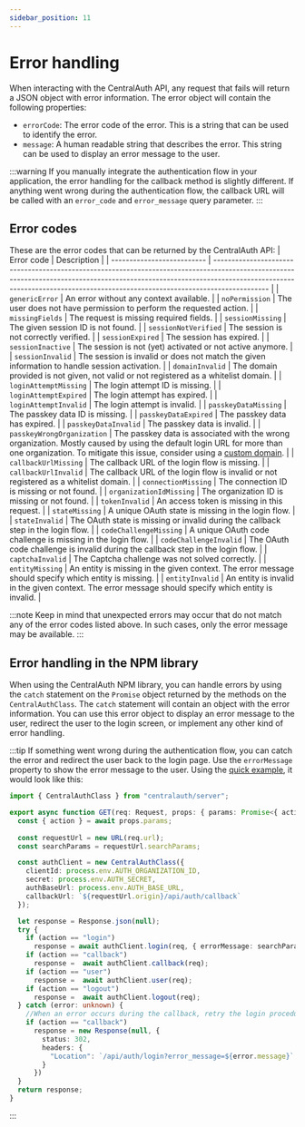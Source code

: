 ```yaml
---
sidebar_position: 11
---
```


# Error handling

When interacting with the CentralAuth API, any request that fails will return a JSON object with error information. The error object will contain the following properties:
- `errorCode`: The error code of the error. This is a string that can be used to identify the error.
- `message`: A human readable string that describes the error. This string can be used to display an error message to the user.

:::warning
If you manually integrate the authentication flow in your application, the error handling for the callback method is slightly different. If anything went wrong during the authentication flow, the callback URL will be called with an `error_code` and `error_message` query parameter. 
:::

## Error codes
These are the error codes that can be returned by the CentralAuth API:
| Error code                 | Description                                                                                                                                                                                                                                               |
| -------------------------- | --------------------------------------------------------------------------------------------------------------------------------------------------------------------------------------------------------------------------------------------------------- |
| `genericError`             | An error without any context available.                                                                                                                                                                                                                   |
| `noPermission`             | The user does not have permission to perform the requested action.                                                                                                                                                                                        |
| `missingFields`            | The request is missing required fields.                                                                                                                                                                                                                   |
| `sessionMissing`           | The given session ID is not found.                                                                                                                                                                                                                        |
| `sessionNotVerified`       | The session is not correctly verified.                                                                                                                                                                                                                    |
| `sessionExpired`           | The session has expired.                                                                                                                                                                                                                                  |
| `sessionInactive`          | The session is not (yet) activated or not active anymore.                                                                                                                                                                                                 |
| `sessionInvalid`           | The session is invalid or does not match the given information to handle session activation.                                                                                                                                                              |
| `domainInvalid`            | The domain provided is not given, not valid or not registered as a whitelist domain.                                                                                                                                                                      |
| `loginAttemptMissing`      | The login attempt ID is missing.                                                                                                                                                                                                                          |
| `loginAttemptExpired`      | The login attempt has expired.                                                                                                                                                                                                                            |
| `loginAttemptInvalid`      | The login attempt is invalid.                                                                                                                                                                                                                             |
| `passkeyDataMissing`       | The passkey data ID is missing.                                                                                                                                                                                                                           |
| `passkeyDataExpired`       | The passkey data has expired.                                                                                                                                                                                                                             |
| `passkeyDataInvalid`       | The passkey data is invalid.                                                                                                                                                                                                                              |
| `passkeyWrongOrganization` | The passkey data is associated with the wrong organization. Mostly caused by using the default login URL for more than one organization. To mitigate this issue, consider using a [custom domain](/admin/dashboard/organization/settings#custom-domains). |
| `callbackUrlMissing`       | The callback URL of the login flow is missing.                                                                                                                                                                                                            |
| `callbackUrlInvalid`       | The callback URL of the login flow is invalid or not registered as a whitelist domain.                                                                                                                                                                    |
| `connectionMissing`        | The connection ID is missing or not found.                                                                                                                                                                                                                |
| `organizationIdMissing`    | The organization ID is missing or not found.                                                                                                                                                                                                              |
| `tokenInvalid`             | An access token is missing in this request.                                                                                                                                                                                                               |
| `stateMissing`             | A unique OAuth state is missing in the login flow.                                                                                                                                                                                                        |
| `stateInvalid`             | The OAuth state is missing or invalid during the callback step in the login flow.                                                                                                                                                                         |
| `codeChallengeMissing`     | A unique OAuth code challenge is missing in the login flow.                                                                                                                                                                                               |
| `codeChallengeInvalid`     | The OAuth code challenge is invalid during the callback step in the login flow.                                                                                                                                                                           |
| `captchaInvalid`           | The Captcha challenge was not solved correctly.                                                                                                                                                                                                           |
| `entityMissing`            | An entity is missing in the given context. The error message should specify which entity is missing.                                                                                                                                                      |
| `entityInvalid`            | An entity is invalid in the given context. The error message should specify which entity is invalid.                                                                                                                                                      |

:::note
Keep in mind that unexpected errors may occur that do not match any of the error codes listed above. In such cases, only the error message may be available.
:::

## Error handling in the NPM library
When using the CentralAuth NPM library, you can handle errors by using the `catch` statement on the `Promise` object returned by the methods on the `CentralAuthClass`. The `catch` statement will contain an object with the error information. You can use this error object to display an error message to the user, redirect the user to the login screen, or implement any other kind of error handling.

:::tip
If something went wrong during the authentication flow, you can catch the error and redirect the user back to the login page. Use the `errorMessage` property to show the error message to the user. Using the [quick example](/developer/quick-example), it would look like this:

```typescript
import { CentralAuthClass } from "centralauth/server";

export async function GET(req: Request, props: { params: Promise<{ action: "login" | "callback" | "user" | "logout" }> }) {
  const { action } = await props.params;
  
  const requestUrl = new URL(req.url);
  const searchParams = requestUrl.searchParams;

  const authClient = new CentralAuthClass({
    clientId: process.env.AUTH_ORGANIZATION_ID,
    secret: process.env.AUTH_SECRET,
    authBaseUrl: process.env.AUTH_BASE_URL,
    callbackUrl: `${requestUrl.origin}/api/auth/callback`
  });

  let response = Response.json(null);
  try {
    if (action == "login")
      response = await authClient.login(req, { errorMessage: searchParams.get("error_message") });
    if (action == "callback")
      response =  await authClient.callback(req);
    if (action == "user")
      response =  await authClient.user(req);
    if (action == "logout")
      response =  await authClient.logout(req);
  } catch (error: unknown) {
    //When an error occurs during the callback, retry the login procedure
    if (action == "callback")
      response = new Response(null, {
        status: 302,
        headers: {
          "Location": `/api/auth/login?error_message=${error.message}`
        }
      })
  }
  return response;
}
```
:::